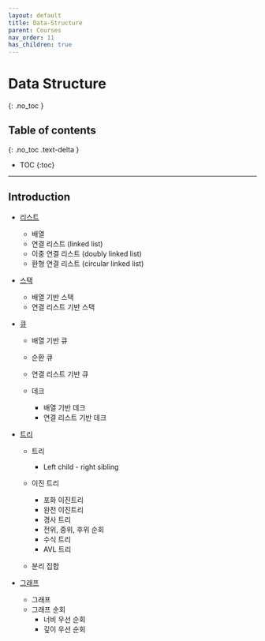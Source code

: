 ```yaml
---
layout: default
title: Data-Structure
parent: Courses
nav_order: 11
has_children: true
---
```


# Data Structure
{: .no_toc }

## Table of contents
{: .no_toc .text-delta }

- TOC
{:toc}

---

## Introduction

- [리스트](https://github.com/boanlab/boanlab.github.io/blob/983f556286b0291107974c2d8fc5c556dc1a5e1d/docs/courses/data-structure/list.md)

  - 배열
  - 연결 리스트 (linked list)
  - 이중 연결 리스트 (doubly linked list)
  - 환형 연결 리스트 (circular linked list)

- [스택](https://github.com/boanlab/boanlab.github.io/blob/983f556286b0291107974c2d8fc5c556dc1a5e1d/docs/courses/data-structure/stack.md)

  - 배열 기반 스택
  - 연결 리스트 기반 스택

- [큐](https://github.com/boanlab/boanlab.github.io/blob/983f556286b0291107974c2d8fc5c556dc1a5e1d/docs/courses/data-structure/queue.md)

  - 배열 기반 큐
  - 순환 큐
  - 연결 리스트 기반 큐

  - 데크
    - 배열 기반 데크
    - 연결 리스트 기반 데크

- [트리](https://github.com/boanlab/boanlab.github.io/blob/983f556286b0291107974c2d8fc5c556dc1a5e1d/docs/courses/data-structure/tree.md)

  - 트리

    - Left child - right sibling

  - 이진 트리

    - 포화 이진트리
    - 완전 이진트리
    - 경사 트리
    - 전위, 중위, 후위 순회
    - 수식 트리
    - AVL 트리

  - 분리 집합

- [그래프](https://github.com/boanlab/boanlab.github.io/blob/983f556286b0291107974c2d8fc5c556dc1a5e1d/docs/courses/data-structure/graph.md)

  - 그래프
  - 그래프 순회
    - 너비 우선 순회
    - 깊이 우선 순회
